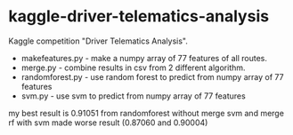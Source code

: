 # kaggle-driver-telematics-analysis
Kaggle competition "Driver Telematics Analysis".

- makefeatures.py - make a numpy array of 77 features of all routes.
- merge.py - combine results in csv from 2 different algorithm.
- randomforest.py - use random forest to predict from numpy array of 77 features
- svm.py - use svm to predict from numpy array of 77 features

my best result is 0.91051 from randomforest without merge
svm and merge rf with svm made worse result (0.87060 and 0.90004)

